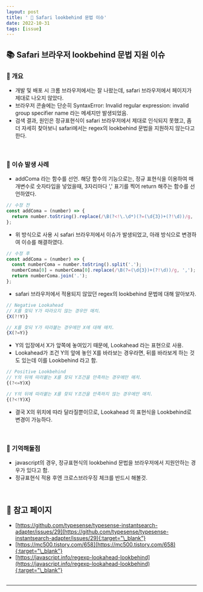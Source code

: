 ```yaml
---
layout: post
title: ' 🧨 Safari lookbehind 문법 이슈'
date: 2022-10-31
tags: [issue]
---
```


## 📚 Safari 브라우저 lookbehind 문법 지원 이슈

### 📰 개요

- 개발 및 배포 시 크롬 브라우저에서는 잘 나왔는데, safari 브라우저에서 페이지가 제대로 나오지 않았다.
- 브라우저 콘솔에는 단순히 SyntaxError: Invalid regular expression: invalid group specifier name 라는 메세지만 발생되었음.
- 검색 결과, 원인은 정규표현식이 safari 브라우저에서 제대로 인식되지 못했고, 좀 더 자세히 찾아보니 safari에서는 regex의 lookbehind 문법을 지원하지 않는다고 한다.

<br/>

### 🔎 이슈 발생 사례

- addComa 라는 함수를 선언. 해당 함수의 기능으로는, 정규 표현식을 이용하여 매개변수로 숫자타입을 넣었을때, 3자리마다 ',' 표기를 찍어 return 해주는 함수를 선언하였다.

```javascript
// 수정 전
const addComa = (number) => {
  return number.toString().replace(/\B(?<!\.\d*)(?=(\d{3})+(?!\d))/g, ',');
};
```

- 위 방식으로 사용 시 safari 브라우저에서 이슈가 발생되었고, 아래 방식으로 변경하여 이슈를 해결하였다.

```javascript
// 수정 후
const addComa = (number) => {
  const numberComa = number.toString().split('.');
  numberComa[0] = numberComa[0].replace(/\B(?=(\d{3})+(?!\d))/g, ',');
  return numberComa.join('.');
};
```

- safari 브라우저에서 적용되지 않았던 regex의 lookbehind 문법에 대해 알아보자.

```javascript
// Negative Lookahead
// X를 찾되 Y가 따라오지 않는 경우만 매치.
{X(?!Y)}

// X를 찾되 Y가 따라붙는 경우에만 X에 대해 매치.
{X(?=Y)}

```

- Y의 입장에서 X가 앞쪽에 놓여있기 때문에, Lookahead 라는 표현으로 사용.
- Lookahead가 조건 Y의 앞에 놓인 X를 바라보는 경우라면, 뒤를 바라보게 하는 것도 있는데 이를 Lookbehind 라고 함.

```javascript
// Positive Lookbehind
// Y의 뒤에 따라붙는 X를 찾되 Y조건을 만족하는 경우에만 매치.
{(?<=Y)X}

// Y의 뒤에 따라붙는 X를 찾되 Y조건을 만족하지 않는 경우에만 매치.
{(?<!Y)X}
```

- 결국 X의 위치에 따라 달라질뿐이므로, Lookahead 의 표현식을 Lookbehind로 변경이 가능하다.

<br/>

### 📌 기억해둘점

- javascript의 경우, 정규표현식의 lookbehind 문법을 브라우저에서 지원안하는 경우가 있다고 함.
- 정규표현식 적용 후엔 크로스브라우징 체크를 반드시 해볼것.

<br/>

## 🎫 참고 페이지

- [https://github.com/typesense/typesense-instantsearch-adapter/issues/29](https://github.com/typesense/typesense-instantsearch-adapter/issues/29){:target="\_blank"}
- [https://mc500.tistory.com/658](https://mc500.tistory.com/658){:target="\_blank"}
- [https://javascript.info/regexp-lookahead-lookbehind](https://javascript.info/regexp-lookahead-lookbehind){:target="\_blank"}
  <br/><br/>

---
